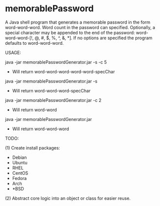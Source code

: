 # memorablePassword
A Java shell program that generates a memorable password in the form word-word-word. Word count in the password can specified. Optionally, a special character may be appended to the end of the password: word-word-word-[!, @, #, $, %, ^, &, *]. If no options are specified the program defaults to word-word-word.

USAGE:

java -jar memorablePasswordGenerator.jar -s -c 5
- Will return word-word-word-word-word-specChar

java -jar memorablePasswordGenerator.jar -s
- Will return word-word-word-specChar

java -jar memorablePasswordGenerator.jar -c 2
- Will return word-word

java -jar memorablePasswordGenerator.jar 
- Will return word-word-word


TODO:

(1) Create install packages:
- Debian
- Ubuntu
- RHEL
- CentOS
- Fedora
- Arch
- *BSD

(2) Abstract core logic into an object or class for easier reuse.
